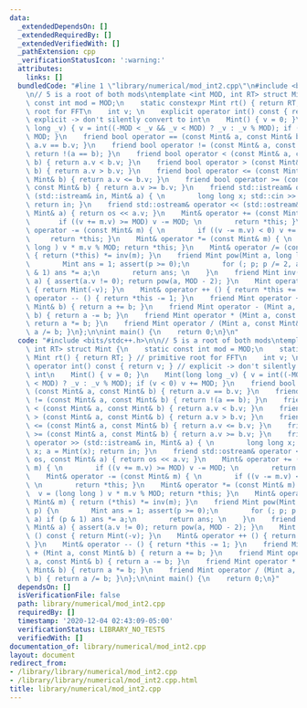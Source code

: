 ```yaml
---
data:
  _extendedDependsOn: []
  _extendedRequiredBy: []
  _extendedVerifiedWith: []
  _pathExtension: cpp
  _verificationStatusIcon: ':warning:'
  attributes:
    links: []
  bundledCode: "#line 1 \"library/numerical/mod_int2.cpp\"\n#include <bits/stdc++.h>\n\
    \n// 5 is a root of both mods\ntemplate <int MOD, int RT> struct Mint {\n    static\
    \ const int mod = MOD;\n    static constexpr Mint rt() { return RT; } // primitive\
    \ root for FFT\n    int v; \n    explicit operator int() const { return v; } //\
    \ explicit -> don't silently convert to int\n    Mint() { v = 0; }\n    Mint(long\
    \ long _v) { v = int((-MOD < _v && _v < MOD) ? _v : _v % MOD); if (v < 0) v +=\
    \ MOD; }\n    friend bool operator == (const Mint& a, const Mint& b) { return\
    \ a.v == b.v; }\n    friend bool operator != (const Mint& a, const Mint& b) {\
    \ return !(a == b); }\n    friend bool operator < (const Mint& a, const Mint&\
    \ b) { return a.v < b.v; }\n    friend bool operator > (const Mint& a, const Mint&\
    \ b) { return a.v > b.v; }\n    friend bool operator <= (const Mint& a, const\
    \ Mint& b) { return a.v <= b.v; }\n    friend bool operator >= (const Mint& a,\
    \ const Mint& b) { return a.v >= b.v; }\n    friend std::istream& operator >>\
    \ (std::istream& in, Mint& a) { \n        long long x; std::cin >> x; a = Mint(x);\
    \ return in; }\n    friend std::ostream& operator << (std::ostream& os, const\
    \ Mint& a) { return os << a.v; }\n    Mint& operator += (const Mint& m) { \n \
    \       if ((v += m.v) >= MOD) v -= MOD; \n        return *this; }\n    Mint&\
    \ operator -= (const Mint& m) { \n        if ((v -= m.v) < 0) v += MOD; \n   \
    \     return *this; }\n    Mint& operator *= (const Mint& m) { \n        v = (long\
    \ long ) v * m.v % MOD; return *this; }\n    Mint& operator /= (const Mint& m)\
    \ { return (*this) *= inv(m); }\n    friend Mint pow(Mint a, long long p) {\n\
    \        Mint ans = 1; assert(p >= 0);\n        for (; p; p /= 2, a *= a) if (p\
    \ & 1) ans *= a;\n        return ans; \n    }\n    friend Mint inv(const Mint&\
    \ a) { assert(a.v != 0); return pow(a, MOD - 2); }\n    Mint operator - () const\
    \ { return Mint(-v); }\n    Mint& operator ++ () { return *this += 1; }\n    Mint&\
    \ operator -- () { return *this -= 1; }\n    friend Mint operator + (Mint a, const\
    \ Mint& b) { return a += b; }\n    friend Mint operator - (Mint a, const Mint&\
    \ b) { return a -= b; }\n    friend Mint operator * (Mint a, const Mint& b) {\
    \ return a *= b; }\n    friend Mint operator / (Mint a, const Mint& b) { return\
    \ a /= b; }\n};\n\nint main() {\n    return 0;\n}\n"
  code: "#include <bits/stdc++.h>\n\n// 5 is a root of both mods\ntemplate <int MOD,\
    \ int RT> struct Mint {\n    static const int mod = MOD;\n    static constexpr\
    \ Mint rt() { return RT; } // primitive root for FFT\n    int v; \n    explicit\
    \ operator int() const { return v; } // explicit -> don't silently convert to\
    \ int\n    Mint() { v = 0; }\n    Mint(long long _v) { v = int((-MOD < _v && _v\
    \ < MOD) ? _v : _v % MOD); if (v < 0) v += MOD; }\n    friend bool operator ==\
    \ (const Mint& a, const Mint& b) { return a.v == b.v; }\n    friend bool operator\
    \ != (const Mint& a, const Mint& b) { return !(a == b); }\n    friend bool operator\
    \ < (const Mint& a, const Mint& b) { return a.v < b.v; }\n    friend bool operator\
    \ > (const Mint& a, const Mint& b) { return a.v > b.v; }\n    friend bool operator\
    \ <= (const Mint& a, const Mint& b) { return a.v <= b.v; }\n    friend bool operator\
    \ >= (const Mint& a, const Mint& b) { return a.v >= b.v; }\n    friend std::istream&\
    \ operator >> (std::istream& in, Mint& a) { \n        long long x; std::cin >>\
    \ x; a = Mint(x); return in; }\n    friend std::ostream& operator << (std::ostream&\
    \ os, const Mint& a) { return os << a.v; }\n    Mint& operator += (const Mint&\
    \ m) { \n        if ((v += m.v) >= MOD) v -= MOD; \n        return *this; }\n\
    \    Mint& operator -= (const Mint& m) { \n        if ((v -= m.v) < 0) v += MOD;\
    \ \n        return *this; }\n    Mint& operator *= (const Mint& m) { \n      \
    \  v = (long long ) v * m.v % MOD; return *this; }\n    Mint& operator /= (const\
    \ Mint& m) { return (*this) *= inv(m); }\n    friend Mint pow(Mint a, long long\
    \ p) {\n        Mint ans = 1; assert(p >= 0);\n        for (; p; p /= 2, a *=\
    \ a) if (p & 1) ans *= a;\n        return ans; \n    }\n    friend Mint inv(const\
    \ Mint& a) { assert(a.v != 0); return pow(a, MOD - 2); }\n    Mint operator -\
    \ () const { return Mint(-v); }\n    Mint& operator ++ () { return *this += 1;\
    \ }\n    Mint& operator -- () { return *this -= 1; }\n    friend Mint operator\
    \ + (Mint a, const Mint& b) { return a += b; }\n    friend Mint operator - (Mint\
    \ a, const Mint& b) { return a -= b; }\n    friend Mint operator * (Mint a, const\
    \ Mint& b) { return a *= b; }\n    friend Mint operator / (Mint a, const Mint&\
    \ b) { return a /= b; }\n};\n\nint main() {\n    return 0;\n}"
  dependsOn: []
  isVerificationFile: false
  path: library/numerical/mod_int2.cpp
  requiredBy: []
  timestamp: '2020-12-04 02:43:09-05:00'
  verificationStatus: LIBRARY_NO_TESTS
  verifiedWith: []
documentation_of: library/numerical/mod_int2.cpp
layout: document
redirect_from:
- /library/library/numerical/mod_int2.cpp
- /library/library/numerical/mod_int2.cpp.html
title: library/numerical/mod_int2.cpp
---
```

